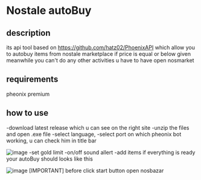 # Nostale autoBuy
## description
its api tool based on https://github.com/hatz02/PhoenixAPI
which allow you to autobuy items from nostale marketplace if price is equal or below given
meanwhile you can't do any other activities u have to have open nosmarket

## requirements
pheonix premium

## how to use
-download latest release which u can see on the right site
-unzip the files and open .exe file
-select language,
-select port on which pheonix bot working, u can check him in title bar

![image](https://github.com/JakubZapadka/autoBuy/assets/102255945/75e7b520-322b-4f26-a95c-6d49873b82ff)
-set gold limit
-on/off sound allert
-add items 
if everything is ready your autoBuy should looks like this

![image](https://github.com/JakubZapadka/autoBuy/assets/102255945/a844ce5d-2a1c-4b21-8eb9-0b8dad1db9cb)
[IMPORTANT] before click start button open nosbazar
